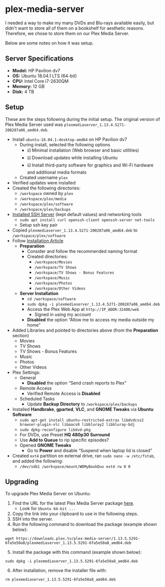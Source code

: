 # plex-media-server

I needed a way to make my many DVDs and Blu-rays available easily, but didn't want to store all of them on a bookshelf for aesthetic reasons. Therefore, we chose to store them on our Plex Media Server.

Below are some notes on how it was setup.

## Server Specifications

- **Model:** HP Pavilion dv7
- **OS:** Ubuntu 18.04.1 LTS (64-bit)
- **CPU:** Intel Core i7-2630QM
- **Memory:** 12 GB
- **Disk:** 4 TB

## Setup
These are the steps following during the initial setup. The original version of Plex Media Server used was `plexmediaserver_1.13.4.5271-200287a06_amd64.deb`.

- Install `ubuntu-18.04.1-desktop-amd64` on HP Pavilion dv7
	- During install, selected the following options
		- :ballot_box_with_check: Minimal installation (Web browser and basic utilities)
		- :ballot_box_with_check: Download updates while installing Ubuntu
		- :ballot_box_with_check: Install third-party software for graphics and Wi-Fi hardware and additional media formats
	- Created username `plex`
- Verified updates were installed
- Created the following directories:
	- `/workspace` owned by `plex`
	- `/workspace/plex/media`
	- `/workspace/plex/software`
	- `/workspace/plex/backups`
- [Installed SSH Server](https://help.ubuntu.com/lts/serverguide/openssh-server.html.en)  (kept default values) and networking tools
	- `sudo apt install curl openssh-client openssh-server net-tools`
	- Setup ssh key pair
- Copied `plexmediaserver_1.13.4.5271-200287a06_amd64.deb` to `/workspace/plex/software`
- Follow [Installation Article](https://support.plex.tv/articles/200288586-installation/)
	- **Preparation**
		- Consider and follow the recommended naming format
		- Created directories:
			- `/workspace/Movies`
			- `/workspace/TV Shows`
			- `/workspace/TV Shows - Bonus Features`
			- `/workspace/Music`
			- `/workspace/Photos`
			- `/workspace/Other Videos`
	- **Server Installation**
		- `cd /workspace/software`
		- `sudo dpkg -i plexmediaserver_1.13.4.5271-200287a06_amd64.deb`
		- Access the Plex Web App at `http://IP_ADDR:32400/web`
			- Signed in using my account
		- **Disabled** the option “Allow me to access my media outside my home”
- Added Libraries and pointed to directories above (from the **Preparation** section)
	- Movies
	- TV Shows
  - TV Shows - Bonus Features
  - Music
  - Photos
  - Other Videos
- Plex Settings:
	- General
		- **Disabled** the option “Send crash reports to Plex”
	- Remote Access
		- Verified Remote Access is **Disabled**
	- Scheduled Tasks
		- Update **Backup Directory** to `/workspace/plex/backups`
- Installed **Handbrake**, **gparted**, **VLC**, and **GNOME Tweaks** via **Ubuntu Software**
	- `sudo apt-get install ubuntu-restricted-extras libdvdcss2 browser-plugin-vlc libaacs0 libbluray2 libbluray-bdj`
	- `sudo dpkg-reconfigure libdvd-pkg`
	- For DVDs, use Preset **HQ 480p30 Surround**
	- Use **Add to Queue** to rip specific episodes?
	- Opened **GNOME Tweaks**
		- Go to **Power** and disable “Suspend when laptop lid is closed”
- Created `ext4` partition on external drive, ran `sudo nano -w /etc/fstab`, and added the following:
	- `/dev/sdb1 /workspace/mount/WDMyBookDuo ext4 rw 0 0`

## Upgrading
To upgrade Plex Media Server on Ubuntu:

1. Find the URL for the latest Plex Media Server package [here](https://www.plex.tv/media-server-downloads/).
	- Look for `Ubuntu 64-bit ...`
2. Copy the link into your clipboard to use in the following steps.
3. SSH into the server.
4. Run the following command to download the package (example shown below):

```
wget https://downloads.plex.tv/plex-media-server/1.13.5.5291-6fa5e50a8/plexmediaserver_1.13.5.5291-6fa5e50a8_amd64.deb
```

5. Install the package with this command (example shown below):

```
sudo dpkg -i plexmediaserver_1.13.5.5291-6fa5e50a8_amd64.deb
```

6. After installation, remove the installer file with:

```
rm plexmediaserver_1.13.5.5291-6fa5e50a8_amd64.deb
```
